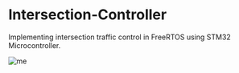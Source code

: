# Intersection-Controller
Implementing intersection traffic control in FreeRTOS using STM32 Microcontroller.

![me](https://github.com/ammaralvi21/Intersection-Controller/tree/main/Pics/Operation.gif)
